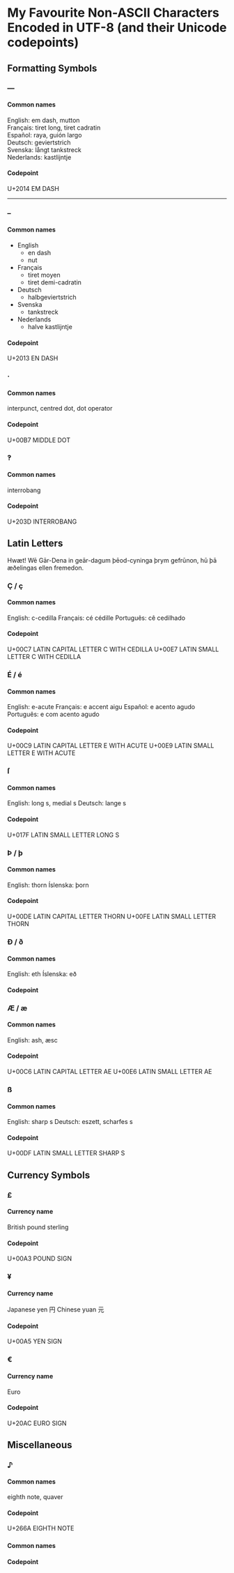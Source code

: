 My Favourite Non-ASCII Characters Encoded in UTF-8 (and their Unicode codepoints)
=================================================================================


Formatting Symbols
------------------

### —
#### Common names
English: em dash, mutton  
Français: tiret long, tiret cadratin  
Español: raya, guión largo  
Deutsch: geviertstrich  
Svenska: långt tankstreck  
Nederlands: kastlijntje  
#### Codepoint
U+2014 EM DASH

---

### –
#### Common names
 * English
    * en dash
    * nut
 * Français
    * tiret moyen
    * tiret demi-cadratin
 * Deutsch
    * halbgeviertstrich
 * Svenska
    * tankstreck
 * Nederlands
    * halve kastlijntje
#### Codepoint
U+2013 EN DASH


### ·
#### Common names
interpunct, centred dot, dot operator
#### Codepoint
U+00B7 MIDDLE DOT


### ‽
#### Common names
interrobang
#### Codepoint
U+203D INTERROBANG

Latin Letters
-------------

Hwæt! Wē Gār-Dena in geār-dagum þēod-cyninga þrym gefrūnon, hū þā æðelingas ellen fremedon.

### Ç / ç
#### Common names
English: c-cedilla
Français: cé cédille
Português: cê cedilhado
#### Codepoint
U+00C7 LATIN CAPITAL LETTER C WITH CEDILLA
U+00E7 LATIN SMALL LETTER C WITH CEDILLA


### É / é
#### Common names
English: e-acute
Français: e accent aigu
Español: e acento agudo
Português: e com acento agudo
#### Codepoint
U+00C9 LATIN CAPITAL LETTER E WITH ACUTE
U+00E9 LATIN SMALL LETTER E WITH ACUTE


### ſ
#### Common names
English: long s, medial s
Deutsch: lange s
#### Codepoint
U+017F LATIN SMALL LETTER LONG S


### Þ / þ
#### Common names
English: thorn
Íslenska: þorn
#### Codepoint
U+00DE LATIN CAPITAL LETTER THORN
U+00FE LATIN SMALL LETTER THORN


### Ð / ð
#### Common names
English: eth
Íslenska: eð
#### Codepoint


### Æ / æ
#### Common names
English: ash, æsc
#### Codepoint
U+00C6 LATIN CAPITAL LETTER AE
U+00E6 LATIN SMALL LETTER AE


### ß
#### Common names
English: sharp s
Deutsch: eszett, scharfes s
#### Codepoint
U+00DF LATIN SMALL LETTER SHARP S


Currency Symbols
----------------

### £
#### Currency name
British pound sterling
#### Codepoint
U+00A3 POUND SIGN


### ¥
#### Currency name
Japanese yen 円
Chinese yuan 元
#### Codepoint
U+00A5 YEN SIGN


### €
#### Currency name
Euro
#### Codepoint
U+20AC EURO SIGN


Miscellaneous
-------------

### ♪
#### Common names
eighth note, quaver
#### Codepoint
U+266A EIGHTH NOTE



### 
#### Common names

#### Codepoint


